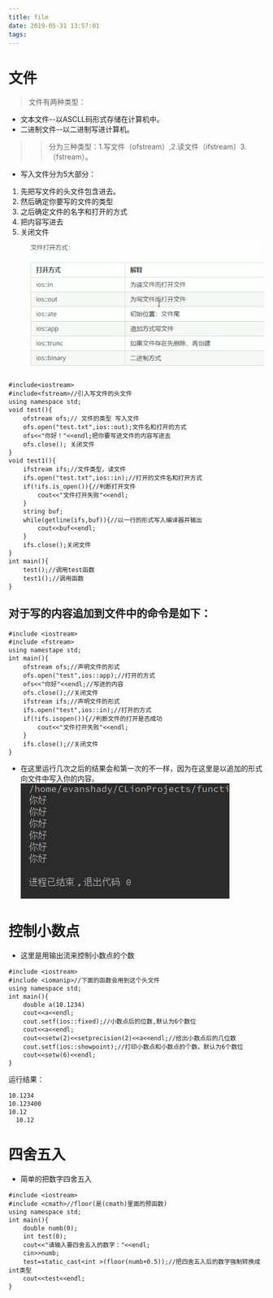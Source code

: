 ```yaml
---
title: file
date: 2019-05-31 13:57:01
tags:
---
```

# 文件
> 文件有两种类型：
* 文本文件--以ASCLL码形式存储在计算机中。
* 二进制文件--以二进制写进计算机。
>> 分为三种类型：1.写文件（ofstream）,2.读文件（ifstream）3.（fstream）。
* 写入文件分为5大部分：
1. 先把写文件的头文件包含进去。
2. 然后确定你要写的文件的类型
3. 之后确定文件的名字和打开的方式
4. 把内容写进去
5. 关闭文件
![打开方式](file/file.png)
```
#include<iostream>
#include<fstream>//引入写文件的头文件
using namespace std;
void test(){
    ofstream ofs;// 文件的类型 写入文件
    ofs.open("test.txt",ios::out);文件名和打开的方式
    ofs<<"你好！"<<endl;把你要写进文件的内容写进去
    ofs.close(); 关闭文件
}
void test1(){
    ifstream ifs;//文件类型，读文件
    ifs.open("test.txt",ios::in);//打开的文件名和打开方式
    if(!ifs.is_open()){//判断打开文件
        cout<<"文件打开失败"<<endl;
    }
    string buf;
    while(getline(ifs,buf)){//以一行的形式写入编译器并输出
        cout<<buf<<endl;
    }
    ifs.close();关闭文件
}
int main(){
    test();//调用test函数
    test1();//调用函数
}
```
## 对于写的内容追加到文件中的命令是如下：
```
#include <iostream>
#include <fstream>
using namestape std;
int main(){
    ofstream ofs;//声明文件的形式
    ofs.open("test",ios::app);//打开的方式
    ofs<<"你好"<<endl;//写进的内容
    ofs.close();//关闭文件
    ifstream ifs;//声明文件的形式
    ifs.open("test",ios::in);//打开的方式
    if(!ifs.isopen()){//判断文件的打开是否成功
        cout<<"文件打开失败"<<endl;
    }
    ifs.close();//关闭文件
}
```
* 在这里运行几次之后的结果会和第一次的不一样，因为在这里是以追加的形式向文件中写入你的内容。
![运行结果](file/file1.png)
# 控制小数点
* 这里是用输出流来控制小数点的个数
```
#include <iostream>
#include <iomanip>//下面的函数会用到这个头文件
using namespace std;
int main(){
    double a(10.1234)
    cout<<a<<endl;
    cout.setf(ios::fixed);//小数点后的位数,默认为6个数位
    cout<<a<<endl;
    cout<<setw(2)<<setprecision(2)<<a<<endl;//给出小数点后的几位数
    cout.setf(ios::showpoint);//打印小数点和小数点的个数，默认为6个数位
    cout<<setw(6)<<endl;
}
```
运行结果：
```
10.1234
10.123400
10.12
  10.12
```
# 四舍五入
* 简单的把数字四舍五入
```
#include <iostream>
#include <cmath>//floor(是(cmath)里面的预函数)
using namespace std;
int main(){
    double numb(0);
    int test(0);
    cout<<"请输入要四舍五入的数字："<<endl;
    cin>>numb;
    test=static_cast<int >(floor(numb+0.5));//把四舍五入后的数字强制转换成int类型
    cout<<test<<endl;
}
```